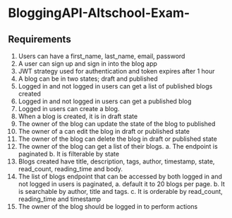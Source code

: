 # BloggingAPI-Altschool-Exam-

## Requirements
1.	Users can have a first_name, last_name, email, password
2.	A user can sign up and sign in into the blog app
3.  JWT strategy used for authentication and token expires after 1 hour
4.	A blog can be in two states; draft and published
5.	Logged in and not logged in users can get a list of published blogs created
6.	Logged in and not logged in users can get a published blog
7.	Logged in users can create a blog.
8.	When a blog is created, it is in draft state
9.	The owner of the blog can update the state of the blog to published
10.	 The owner of a can edit the blog in draft or published state
11.	 The owner of the blog can delete the blog in draft or published state
12.	The owner of the blog can get a list of their blogs. 
a.	The endpoint is paginated
b.	It is filterable by state
13.	Blogs created have title, description, tags, author, timestamp, state, read_count, reading_time and body.
14.	The list of blogs endpoint that can be accessed by both logged in and not logged in users is paginated, 
a.	default it to 20 blogs per page. 
b.	It is searchable by author, title and tags.
c.	It is orderable by read_count, reading_time and timestamp
15. The owner of the blog should be logged in to perform actions
